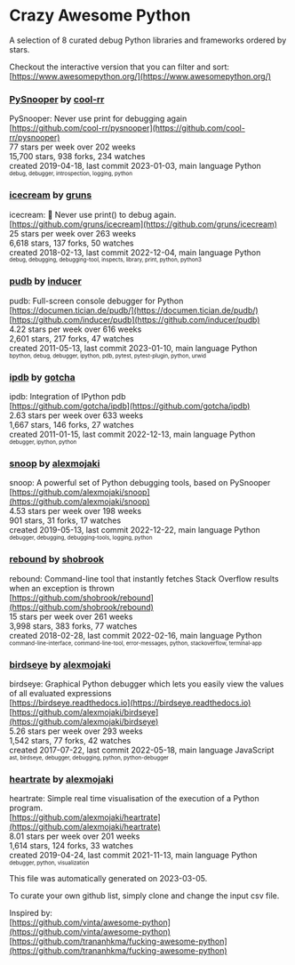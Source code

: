 # Crazy Awesome Python
A selection of 8 curated debug Python libraries and frameworks ordered by stars.  

Checkout the interactive version that you can filter and sort: 
[https://www.awesomepython.org/](https://www.awesomepython.org/)  


### [PySnooper](https://github.com/cool-rr/pysnooper) by [cool-rr](https://github.com/cool-rr)  
PySnooper: Never use print for debugging again  
[https://github.com/cool-rr/pysnooper](https://github.com/cool-rr/pysnooper)  
77 stars per week over 202 weeks  
15,700 stars, 938 forks, 234 watches  
created 2019-04-18, last commit 2023-01-03, main language Python  
<sub><sup>debug, debugger, introspection, logging, python</sup></sub>


### [icecream](https://github.com/gruns/icecream) by [gruns](https://github.com/gruns)  
icecream: 🍦 Never use print() to debug again.  
[https://github.com/gruns/icecream](https://github.com/gruns/icecream)  
25 stars per week over 263 weeks  
6,618 stars, 137 forks, 50 watches  
created 2018-02-13, last commit 2022-12-04, main language Python  
<sub><sup>debug, debugging, debugging-tool, inspects, library, print, python, python3</sup></sub>


### [pudb](https://github.com/inducer/pudb) by [inducer](https://github.com/inducer)  
pudb: Full-screen console debugger for Python  
[https://documen.tician.de/pudb/](https://documen.tician.de/pudb/)  
[https://github.com/inducer/pudb](https://github.com/inducer/pudb)  
4.22 stars per week over 616 weeks  
2,601 stars, 217 forks, 47 watches  
created 2011-05-13, last commit 2023-01-10, main language Python  
<sub><sup>bpython, debug, debugger, ipython, pdb, pytest, pytest-plugin, python, urwid</sup></sub>


### [ipdb](https://github.com/gotcha/ipdb) by [gotcha](https://github.com/gotcha)  
ipdb: Integration of IPython pdb  
[https://github.com/gotcha/ipdb](https://github.com/gotcha/ipdb)  
2.63 stars per week over 633 weeks  
1,667 stars, 146 forks, 27 watches  
created 2011-01-15, last commit 2022-12-13, main language Python  
<sub><sup>debugger, ipython, python</sup></sub>


### [snoop](https://github.com/alexmojaki/snoop) by [alexmojaki](https://github.com/alexmojaki)  
snoop: A powerful set of Python debugging tools, based on PySnooper  
[https://github.com/alexmojaki/snoop](https://github.com/alexmojaki/snoop)  
4.53 stars per week over 198 weeks  
901 stars, 31 forks, 17 watches  
created 2019-05-13, last commit 2022-12-22, main language Python  
<sub><sup>debugger, debugging, debugging-tools, logging, python</sup></sub>


### [rebound](https://github.com/shobrook/rebound) by [shobrook](https://github.com/shobrook)  
rebound: Command-line tool that instantly fetches Stack Overflow results when an exception is thrown  
[https://github.com/shobrook/rebound](https://github.com/shobrook/rebound)  
15 stars per week over 261 weeks  
3,998 stars, 383 forks, 77 watches  
created 2018-02-28, last commit 2022-02-16, main language Python  
<sub><sup>command-line-interface, command-line-tool, error-messages, python, stackoverflow, terminal-app</sup></sub>


### [birdseye](https://github.com/alexmojaki/birdseye) by [alexmojaki](https://github.com/alexmojaki)  
birdseye: Graphical Python debugger which lets you easily view the values of all evaluated expressions  
[https://birdseye.readthedocs.io](https://birdseye.readthedocs.io)  
[https://github.com/alexmojaki/birdseye](https://github.com/alexmojaki/birdseye)  
5.26 stars per week over 293 weeks  
1,542 stars, 77 forks, 42 watches  
created 2017-07-22, last commit 2022-05-18, main language JavaScript  
<sub><sup>ast, birdseye, debugger, debugging, python, python-debugger</sup></sub>


### [heartrate](https://github.com/alexmojaki/heartrate) by [alexmojaki](https://github.com/alexmojaki)  
heartrate: Simple real time visualisation of the execution of a Python program.  
[https://github.com/alexmojaki/heartrate](https://github.com/alexmojaki/heartrate)  
8.01 stars per week over 201 weeks  
1,614 stars, 124 forks, 33 watches  
created 2019-04-24, last commit 2021-11-13, main language Python  
<sub><sup>debugger, python, visualization</sup></sub>


This file was automatically generated on 2023-03-05.  

To curate your own github list, simply clone and change the input csv file.  

Inspired by:  
[https://github.com/vinta/awesome-python](https://github.com/vinta/awesome-python)  
[https://github.com/trananhkma/fucking-awesome-python](https://github.com/trananhkma/fucking-awesome-python)  